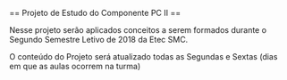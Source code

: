 == Projeto de Estudo do Componente PC II ==

Nesse projeto serão aplicados conceitos a serem formados durante o Segundo Semestre Letivo de 2018 da Etec SMC.

O conteúdo do Projeto será atualizado todas as Segundas e Sextas (dias em que as aulas ocorrem na turma)